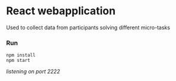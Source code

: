 # React webapplication 

Used to collect data from participants solving different micro-tasks

### Run
```
npm install 
npm start
```

_listening on port 2222_

